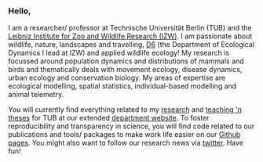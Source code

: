 ### Hello, 
I am a researcher/ professor at Technische Universität Berlin (TUB) and the [Leibniz Institute for Zoo and Wildlife Research (IZW)](https://www.leibniz-izw.de/de/start.html). I am passionate about wildlife, nature, landscapes and travelling, [D6](https://www.leibniz-izw.de/en/department-of-ecological-dynamics.html) (the Department of Ecological Dynamics I lead at IZW) and applied wildlife ecology! My research is focussed around population dynamics and distributions of mammals and birds and thematically deals with movement ecology, disease dynamics, urban ecology and conservation biology. My areas of expertise are ecological modelling, spatial statistics, individual-based modelling and animal telemetry.  

You will currently find everything related to my [research](https://ecological-dynamics-izw.com/team-2-population-dynamics/) and [teaching 'n theses](https://ecological-dynamics-izw.com/theses/) for TUB at our extended [department website](https://ecological-dynamics-izw.com/). To foster reproducibility and transparency in science, you will find code related to our publications and tools/ packages to make work life easier on our [Github pages](https://github.com/EcoDynIZW/EcoDynIZW). You might also want to follow our research news via [twitter](https://twitter.com/EcoDynIZW). Have fun!
